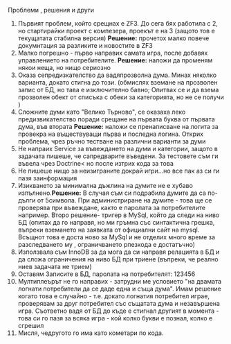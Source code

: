 Проблеми , решения и други
1. Първият проблем, който срещнах е ZF3. До сега бях работила с 2, но стартирайки проект с компезера,  проекът е на 3 (защото тов е текущатата стабилна версия)
<strong>Решение:</strong> прочетох малко повече докумнтация за разликите и новостите в ZF3
2. Малко погрешно - първо направих самата игра, после добавях управлението на потребителите. 
<strong>Решение:</strong> наложи да променям някои неща, но нищо сериозно
3. Оказа сепредизкателство да вадяпрозволна дума. Минах няколко варианта, докато стигна до този. (обмислях вземане на прозволен запис от БД, но тава е изключително бавно; Опитвах се и да взема прозволен обект от списъка с обеки за категорията, но не се получи )
4. Сложните думи като "Велико Търново", се оказаха леко предизвикателство поради срещане на първата буква от първата дума, във втората
<strong>Решение:</strong> наложи се пренаписване на логита за провекра на въществуващи първа и последна логина. Открих проблема, чрез ръчно тестване на различни варианти за думи
5. Не напраих Service за въвеждането на думи и категории, защото в задачата пишеше, че сапредварите въведени. За тестовете съм ги въвела чрез Doctrine< но после изтрих кода за това
6. Не пишеше нищо за неизиграните докрай игри...но все пак аз си ги пазя заинформация
7. Изикването за минимална дъжлина на думите не е хубаво изпълнено.<strong>Решение:</strong> В случая съм си подрабила думите да са по-дълги от 5символа. При администриране на думите - това ще се проверява при въвеждане, както е паролата за потребителите например.
 Второ решение- тригер в MySql, който да следи на ниво  БД (опитах да го направя, но ми гръмна със синтактична грешка, въпреки вземането на заявката от официални сайт на mysql. Всъщнот това е доста ново за MySql и не отделих много време за разследването му , ограничването рпезкода е достатъчно)
8. Използвала съм InnoDB за да мога да си направя релацията в БД  и да сложа ограничения на ниво БД при триене (въпреки, че реално ниев задачата не трием)
9. Оставям Записите в БД, паролата на потребителят: 123456
10. Мултиплеърът не го направих - затрудни ме условието "на двамата логнати потребители да се даде една и съща дума".
Имам решение когато това е случайно - т.е. докато логнатия потребител играе, проверявам за  друг потребител със същатата дума и незавършена игра. Съответно вадя от БД до къде е стигнал другият в момента - това си го пазя за всяка игра - кой колко букви е познал, колко е сгрешил
11. Мисля, чедругото го има като кометари по кода.